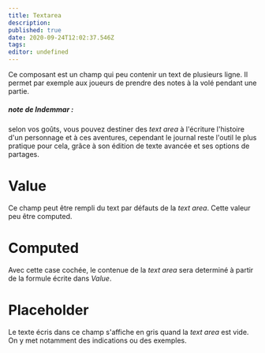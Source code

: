 ```yaml
---
title: Textarea
description: 
published: true
date: 2020-09-24T12:02:37.546Z
tags: 
editor: undefined
---
```


Ce composant est un champ qui peu contenir un text de plusieurs ligne. Il permet par exemple aux joueurs de prendre des notes à la volé pendant une partie.
##### *note de Indemmar* :
selon vos goûts, vous pouvez destiner des *text area* à l'écriture l'histoire d'un personnage et à ces aventures, cependant le journal reste l'outil le plus pratique pour cela, grâce à son édition de texte avancée et ses options de partages.

# Value
Ce champ peut être rempli du text par défauts de la *text area*. Cette valeur peu être computed.

# Computed
Avec cette case cochée, le contenue de la *text area* sera determiné à partir de la formule écrite dans *Value*.

# Placeholder
Le texte écris dans ce champ s'affiche en gris quand la *text area* est vide. On y met notamment des indications ou des exemples.
